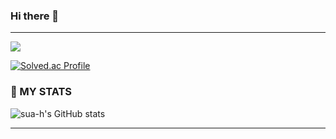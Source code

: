 ### Hi there 👋

---
<a href="mailto:suaah.96@gmail.com" target="_black"><img src="https://img.shields.io/badge/Gmail-d14836?style=flat-square&logo=Gmail&logoColor=white&link=mailto:suaah.96@gmail.com"/></a>

[![Solved.ac Profile](http://mazassumnida.wtf/api/v2/generate_badge?boj=suaah_96)](https://solved.ac/suaah_96/)

<!-- [![Solved.ac
프로필](http://mazassumnida.wtf/api/v2/generate_badge?boj=suaah_96)](https://solved.ac/suaah_96)
<img src="https://raw.githubusercontent.com/AVS1508/AVS1508/master/assets/Night-Coding.gif" align="right"> -->


### 💪 MY STATS
![sua-h's GitHub stats](https://github-readme-stats.vercel.app/api?username=sua-h&theme=tokyonight&show_icons=true)
<hr>

<!--
**sua-h/sua-h** is a ✨ _special_ ✨ repository because its `README.md` (this file) appears on your GitHub profile.

Here are some ideas to get you started:

- 🔭 I’m currently working on ...
- 🌱 I’m currently learning ...
- 👯 I’m looking to collaborate on ...
- 🤔 I’m looking for help with ...
- 💬 Ask me about ...
- 📫 How to reach me: ...
- 😄 Pronouns: ...
- ⚡ Fun fact: ...
-->
